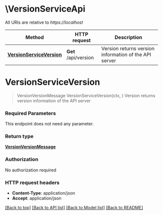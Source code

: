 # \VersionServiceApi

All URIs are relative to *https://localhost*

Method | HTTP request | Description
------------- | ------------- | -------------
[**VersionServiceVersion**](VersionServiceApi.md#VersionServiceVersion) | **Get** /api/version | Version returns version information of the API server


# **VersionServiceVersion**
> VersionVersionMessage VersionServiceVersion(ctx, )
Version returns version information of the API server

### Required Parameters
This endpoint does not need any parameter.

### Return type

[**VersionVersionMessage**](versionVersionMessage.md)

### Authorization

No authorization required

### HTTP request headers

 - **Content-Type**: application/json
 - **Accept**: application/json

[[Back to top]](#) [[Back to API list]](../README.md#documentation-for-api-endpoints) [[Back to Model list]](../README.md#documentation-for-models) [[Back to README]](../README.md)

